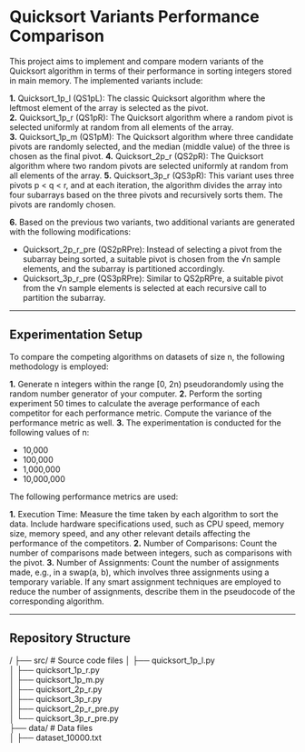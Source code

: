 # Quicksort Variants Performance Comparison
This project aims to implement and compare modern variants of the Quicksort algorithm in terms of their performance in sorting integers stored in main memory. The implemented variants include:

__1.__ Quicksort_1p_l (QS1pL): The classic Quicksort algorithm where the leftmost element of the array is selected as the pivot. <br/>
__2.__ Quicksort_1p_r (QS1pR): The Quicksort algorithm where a random pivot is selected uniformly at random from all elements of the array. <br/>
__3.__ Quicksort_1p_m (QS1pM): The Quicksort algorithm where three candidate pivots are randomly selected, and the median (middle value) of the three is chosen as the final pivot.
__4.__ Quicksort_2p_r (QS2pR): The Quicksort algorithm where two random pivots are selected uniformly at random from all elements of the array.
__5.__ Quicksort_3p_r (QS3pR): This variant uses three pivots p < q < r, and at each iteration, the algorithm divides the array into four subarrays based on the three pivots and recursively sorts them. The pivots are randomly chosen.

__6.__ Based on the previous two variants, two additional variants are generated with the following modifications:
  - Quicksort_2p_r_pre (QS2pRPre): Instead of selecting a pivot from the subarray being sorted, a suitable pivot is chosen from the √n sample elements, and the subarray is partitioned accordingly.
  - Quicksort_3p_r_pre (QS3pRPre): Similar to QS2pRPre, a suitable pivot from the √n sample elements is selected at each recursive call to partition the subarray.
<hr/>

## Experimentation Setup
To compare the competing algorithms on datasets of size n, the following methodology is employed:

__1.__ Generate n integers within the range [0, 2n) pseudorandomly using the random number generator of your computer.
__2.__ Perform the sorting experiment 50 times to calculate the average performance of each competitor for each performance metric. Compute the variance of the performance metric as well.
__3.__ The experimentation is conducted for the following values of n:
  - 10,000
  - 100,000
  - 1,000,000
  - 10,000,000

The following performance metrics are used:

__1.__ Execution Time: Measure the time taken by each algorithm to sort the data. Include hardware specifications used, such as CPU speed, memory size, memory speed, and any other relevant details affecting the performance of the competitors.
__2.__ Number of Comparisons: Count the number of comparisons made between integers, such as comparisons with the pivot.
__3.__ Number of Assignments: Count the number of assignments made, e.g., in a swap(a, b), which involves three assignments using a temporary variable. If any smart assignment techniques are employed to reduce the number of assignments, describe them in the pseudocode of the corresponding algorithm.
<hr/>

## Repository Structure
/
├── src/                    # Source code files
│   ├── quicksort_1p_l.py <br/>
│   ├── quicksort_1p_r.py <br/>
│   ├── quicksort_1p_m.py <br/>
│   ├── quicksort_2p_r.py <br/>
│   ├── quicksort_3p_r.py <br/>
│   ├── quicksort_2p_r_pre.py <br/>
│   └── quicksort_3p_r_pre.py <br/>
├── data/                   # Data files <br/>
│   ├── dataset_10000.txt
